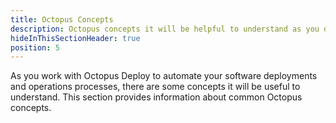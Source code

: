 ```yaml
---
title: Octopus Concepts
description: Octopus concepts it will be helpful to understand as you design deployment process,  and manage your releases and operations processes.
hideInThisSectionHeader: true
position: 5
---
```


As you work with Octopus Deploy to automate your software deployments and operations processes, there are some concepts it will be useful to understand. This section provides information about common Octopus concepts.
